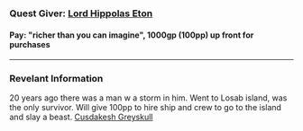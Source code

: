 ### Quest Giver: [Lord Hippolas Eton](../Characters/NPCs/Lord%20Hippolas%20Eton.md)

#### Pay: "richer than you can imagine", 1000gp (100pp) up front for purchases
***

### Revelant Information

20 years ago there was a man w a storm in him. Went to Losab island, was the only survivor. Will give 100pp to hire ship and crew to go to the island and slay a beast. [Cusdakesh Greyskull](../Characters/PCs/Cusdakesh%20Greyskull.md)